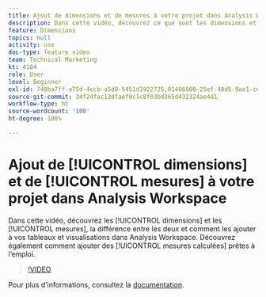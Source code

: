```yaml
---
title: Ajout de dimensions et de mesures à votre projet dans Analysis Workspace
description: Dans cette vidéo, découvrez ce que sont les dimensions et les mesures, la différence entre les deux et comment les ajouter à vos tableaux et visualisations dans Analysis Workspace. Découvrez également comment ajouter des mesures calculées prêtes à l’emploi.
feature: Dimensions
topics: null
activity: use
doc-type: feature video
team: Technical Marketing
kt: 4104
role: User
level: Beginner
exl-id: 748ba7ff-a75d-4ecb-a5d8-5451d1922725,01466500-25ef-40d5-9ae1-ce1e0e92b0b5
source-git-commit: 34f24fac13dfaef0c1c8f03bd365d432324ae4d1
workflow-type: ht
source-wordcount: '100'
ht-degree: 100%

---
```


# Ajout de [!UICONTROL dimensions] et de [!UICONTROL mesures] à votre projet dans Analysis Workspace

Dans cette vidéo, découvrez les [!UICONTROL dimensions] et les [!UICONTROL mesures], la différence entre les deux et comment les ajouter à vos tableaux et visualisations dans Analysis Workspace. Découvrez également comment ajouter des [!UICONTROL mesures calculées] prêtes à l’emploi.

>[!VIDEO](https://video.tv.adobe.com/v/30606/?quality=12)

Pour plus d’informations, consultez la [documentation](https://experienceleague.adobe.com/docs/analytics/analyze/analysis-workspace/components/analysis-workspace-components.html?lang=fr).
